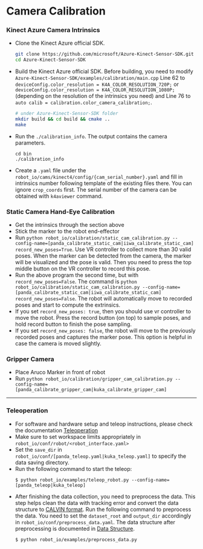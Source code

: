 # Camera Calibration

### Kinect Azure Camera Intrinsics
- Clone the Kinect Azure official SDK.
    ```bash
    git clone https://github.com/microsoft/Azure-Kinect-Sensor-SDK.git
    cd Azure-Kinect-Sensor-SDK
    ```
- Build the Kinect Azure official SDK. Before building, you need to modify `Azure-Kinect-Sensor-SDK/examples/calibration/main.cpp` Line 62 to `deviceConfig.color_resolution = K4A_COLOR_RESOLUTION_720P;` or `deviceConfig.color_resolution = K4A_COLOR_RESOLUTION_1080P;`(depending on the resolution of the intrinsics you need) and Line 76 to `auto calib = calibration.color_camera_calibration;`.
    ```bash
    # under Azure-Kinect-Sensor-SDK folder
    mkdir build && cd build && cmake ..
    make
    ```
- Run the `./calibration_info`. The output contains the camera parameters.
    ```
    cd bin
    ./calibration_info
    ```
- Create a `.yaml` file under the `robot_io/cams/kinect4/config/{cam_serial_number}.yaml` and fill in intrinsics number following template of the existing files there. You can ignore `crop_coords` first. The serial number of the camera can be obtained with `k4aviewer` command.
### Static Camera Hand-Eye Calibration
- Get the intrinsics through the section above
- Stick the marker to the robot end-effector
- Run `python robot_io/calibration/static_cam_calibration.py --config-name=[panda_calibrate_static_cam|iiwa_calibrate_static_cam] record_new_poses=True`. Use VR controller to collect more than 30 valid poses. When the marker can be detected from the camera, the marker will be visualized and the pose is valid. Then you need to press the top middle button on the VR controller to record this pose.
- Run the above program the second time, but with `record_new_poses=False`. The command is `python robot_io/calibration/static_cam_calibration.py --config-name=[panda_calibrate_static_cam|iiwa_calibrate_static_cam] record_new_poses=False`. The robot will automatically move to recorded poses and start to compute the extrinsics.
- If you set `record_new_poses: true`, then you should use vr controller to move the robot. Press the record button (on top) to sample poses, and hold record button to finish the pose sampling.
- If you set `record_new_poses: false`, the robot will move to the previously recorded poses and captures the marker pose. This option is helpful in case the camera is moved slightly.


### Gripper Camera
- Place Aruco Marker in front of robot
- Run `python robot_io/calibration/gripper_cam_calibration.py --config-name=[panda_calibrate_gripper_cam|kuka_calibrate_gripper_cam]`

------------------

### Teleoperation
- For software and hardware setup and teleop instructions, please check the documentation [Teleoperation](teleoperation.md)
- Make sure to set workspace limits appropriately in `robot_io/conf/robot/<robot_interface.yaml>`
- Set the `save_dir` in  `robot_io/conf/[panda_teleop.yaml|kuka_teleop.yaml]` to specify the data saving directory.
- Run the following command to start the teleop:
    ```
    $ python robot_io/examples/teleop_robot.py --config-name=[panda_teleop|kuka_teleop]
    ```
- After finishing the data collection, you need to preprocess the data. This step helps clean the data with tracking error and convert the data structure to [CALVIN format](https://github.com/mees/calvin/blob/main/dataset/README.md). Run the following command to preprocess the data. You need to set the `dataset_root` and `output_dir` accordingly in `robot_io/conf/preprocess_data.yaml`. The data structure after preprocessing is documented in [Data Structure](teleop_data_structure.md).
    ```
    $ python robot_io/examples/preprocess_data.py
    ```
